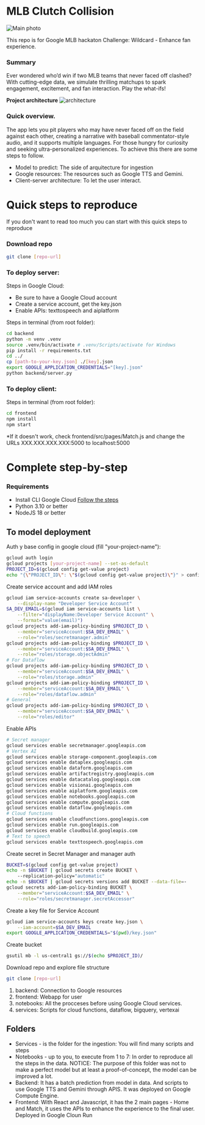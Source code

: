 # MLB Clutch Collision

![Main photo](https://raw.githubusercontent.com/tomas-pucutay/mlb-clutch-collision/refs/heads/main/frontend/src/assets/MLB_Clutch_Collision.jpg?token=GHSAT0AAAAAAC6BL5MITPMV3PH54YR4EY52Z5CMUTA)

This repo is for Google MLB hackaton Challenge: Wildcard - Enhance fan experience.

### Summary
Ever wondered who’d win if two MLB teams that never faced off clashed? With cutting-edge data, we simulate thrilling matchups to spark engagement, excitement, and fan interaction. Play the what-ifs!

**Project architecture**
![architecture](https://raw.githubusercontent.com/tomas-pucutay/mlb-clutch-collision/refs/heads/main/media/Architecture.png?token=GHSAT0AAAAAAC6BL5MIWEHAESWS5PJFVEG4Z5CMUGA)

### Quick overview.
The app lets you pit players who may have never faced off on the field against each other, creating a narrative with baseball commentator-style audio, and it supports multiple languages. For those hungry for curiosity and seeking ultra-personalized experiences.
To achieve this there are some steps to follow.
- Model to predict: The side of arquitecture for ingestion
- Google resources: The resources such as Google TTS and Gemini.
- Client-server architecture: To let the user interact.


# Quick steps to reproduce
If you don't want to read too much you can start with this quick steps to reproduce

### Download repo
```bash
git clone [repo-url]
```
### To deploy server:

Steps in Google Cloud:
- Be sure to have a Google Cloud account
- Create a service account, get the key.json
- Enable APIs: texttospeech and aiplatform

Steps in terminal (from root folder):
```bash
cd backend
python -m venv .venv
source .venv/bin/activate # .venv/Scripts/activate for Windows
pip install -r requirements.txt
cd ../
cp [path-to-your-key.json] ./[key].json
export GOOGLE_APPLICATION_CREDENTIALS="[key].json"
python backend/server.py
```

### To deploy client:
Steps in terminal (from root folder):
```bash
cd frontend
npm install
npm start
```
*If it doesn't work, check frontend/src/pages/Match.js and change the URLs XXX.XXX.XXX.XXX:5000 to localhost:5000

# Complete step-by-step

### Requirements
- Install CLI Google Cloud [Follow the steps](https://cloud.google.com/sdk/docs/install?hl=es-419#deb)
- Python 3.10 or better
- NodeJS 18 or better

## To model deployment

Auth y base config in google cloud (fill "your-project-name"): 
```bash
gcloud auth login
gcloud projects [your-project-name] --set-as-default
PROJECT_ID=$(gcloud config get-value project)
echo "{\"PROJECT_ID\": \"$(gcloud config get-value project)\"}" > config.json 
```

Create service account and add IAM roles
```bash
gcloud iam service-accounts create sa-developer \
    --display-name "Developer Service Account"
SA_DEV_EMAIL=$(gcloud iam service-accounts list \
    --filter="displayName:Developer Service Account" \
    --format="value(email)")
gcloud projects add-iam-policy-binding $PROJECT_ID \
    --member="serviceAccount:$SA_DEV_EMAIL" \
    --role="roles/secretmanager.admin"
gcloud projects add-iam-policy-binding $PROJECT_ID \
    --member="serviceAccount:$SA_DEV_EMAIL" \
    --role="roles/storage.objectAdmin"
# For Dataflow
gcloud projects add-iam-policy-binding $PROJECT_ID \
    --member="serviceAccount:$SA_DEV_EMAIL" \
    --role="roles/storage.admin"
gcloud projects add-iam-policy-binding $PROJECT_ID \
    --member="serviceAccount:$SA_DEV_EMAIL" \
    --role="roles/dataflow.admin"
# General
gcloud projects add-iam-policy-binding $PROJECT_ID \
    --member="serviceAccount:$SA_DEV_EMAIL" \
    --role="roles/editor"
```

Enable APIs
```bash
# Secret manager
gcloud services enable secretmanager.googleapis.com
# Vertex AI
gcloud services enable storage-component.googleapis.com
gcloud services enable dataplex.googleapis.com
gcloud services enable dataform.googleapis.com
gcloud services enable artifactregistry.googleapis.com
gcloud services enable datacatalog.googleapis.com
gcloud services enable visionai.googleapis.com
gcloud services enable aiplatform.googleapis.com
gcloud services enable notebooks.googleapis.com
gcloud services enable compute.googleapis.com
gcloud services enable dataflow.googleapis.com
# Cloud functions
gcloud services enable cloudfunctions.googleapis.com
gcloud services enable run.googleapis.com
gcloud services enable cloudbuild.googleapis.com
# Text to speech
gcloud services enable texttospeech.googleapis.com
```

Create secret in Secret Manager and manager auth
```bash
BUCKET=$(gcloud config get-value project)
echo -n $BUCKET | gcloud secrets create BUCKET \      
    --replication-policy="automatic"
echo -n $BUCKET | gcloud secrets versions add BUCKET --data-file=-
gcloud secrets add-iam-policy-binding BUCKET \
    --member="serviceAccount:$SA_DEV_EMAIL" \
    --role="roles/secretmanager.secretAccessor"
```

Create a key file for Service Account

```bash
gcloud iam service-accounts keys create key.json \
    --iam-account=$SA_DEV_EMAIL
export GOOGLE_APPLICATION_CREDENTIALS="$(pwd)/key.json"
```

Create bucket
```bash
gsutil mb -l us-central1 gs://$(echo $PROJECT_ID)/
```

Download repo and explore file structure
```bash
git clone [repo-url]
```
1. backend: Connection to Google resources
2. frontend: Webapp for user
3. notebooks: All the procceses before using Google Cloud services.
4. services: Scripts for cloud functions, dataflow, bigquery, vertexai

## Folders
- Services - is the folder for the ingestion:
You will find many scripts and steps
- Notebooks - up to you, to execute from 1 to 7:
In order to reproduce all the steps in the data.
NOTICE: The purpose of this folder was not to make a perfect model but at least a proof-of-concept, the model can be improved a lot.
- Backend: It has a batch prediction from model in data. And scripts to use Google TTS and Gemini through APIS. It was deployed on Google Compute Engine.
- Frontend: With React and Javascript, it has the 2 main pages - Home and Match, it uses the APIs to enhance the experience to the final user. Deployed in Google Cloun Run